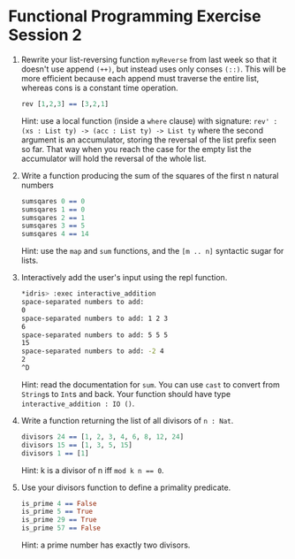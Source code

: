 # Functional Programming Exercise Session 2

 1. Rewrite your list-reversing function `myReverse` from last week so that it
    doesn't use append `(++)`, but instead uses only conses `(::)`.  This
    will be more efficient because each append must traverse the entire
    list, whereas cons is a constant time operation.
    ``` idris
    rev [1,2,3] == [3,2,1]
    ```
    Hint: use a local function (inside a `where` clause) with 
    signature: `rev' : (xs : List ty) -> (acc : List ty) -> List ty` 
    where the second argument is an
    accumulator, storing the reversal of the list prefix seen so far.
    That way when you reach the case for the empty list the accumulator
    will hold the reversal of the whole list.

 2. Write a function producing the sum of the squares of the first n natural numbers
    ``` idris
    sumsqares 0 == 0
    sumsqares 1 == 0
    sumsqares 2 == 1
    sumsqares 3 == 5
    sumsqares 4 == 14
    ```
    Hint: use the `map` and `sum` functions, and the `[m .. n]` syntactic sugar for lists.

 3. Interactively add the user's input using the repl function.
    ``` bash
    *idris> :exec interactive_addition
    space-separated numbers to add:
    0
    space-separated numbers to add: 1 2 3
    6
    space-separated numbers to add: 5 5 5
    15
    space-separated numbers to add: -2 4 
    2
    ^D
    ```
    Hint: read the documentation for `sum`. You can use `cast` to convert
    from `String`s to `Int`s and back. Your function should have type
    `interactive_addition : IO ()`.

 4. Write a function returning the list of all divisors of `n : Nat`.
    ``` idris
    divisors 24 == [1, 2, 3, 4, 6, 8, 12, 24]
    divisors 15 == [1, 3, 5, 15]
    divisors 1 == [1]
    ```
    Hint: k is a divisor of n iff `mod k n == 0`.

 5. Use your divisors function to define a primality predicate.
    ``` idris
    is_prime 4 == False
    is_prime 5 == True
    is_prime 29 == True
    is_prime 57 == False
    ```
    Hint: a prime number has exactly two divisors.
